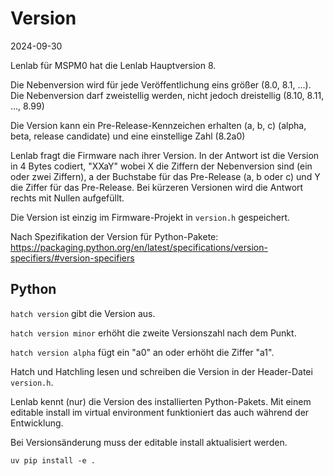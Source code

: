 # Version

2024-09-30

Lenlab für MSPM0 hat die Lenlab Hauptversion 8.

Die Nebenversion wird für jede Veröffentlichung eins größer (8.0, 8.1, ...).
Die Nebenversion darf zweistellig werden, nicht jedoch dreistellig (8.10, 8.11, ..., 8.99)

Die Version kann ein Pre-Release-Kennzeichen erhalten (a, b, c) (alpha, beta, release candidate)
und eine einstellige Zahl (8.2a0)

Lenlab fragt die Firmware nach ihrer Version. In der Antwort ist die Version in 4 Bytes codiert,
"XXaY" wobei X die Ziffern der Nebenversion sind (ein oder zwei Ziffern),
a der Buchstabe für das Pre-Release (a, b oder c) und Y die Ziffer für das Pre-Release.
Bei kürzeren Versionen wird die Antwort rechts mit Nullen aufgefüllt.

Die Version ist einzig im Firmware-Projekt in `version.h` gespeichert.

Nach Spezifikation der Version für Python-Pakete:
https://packaging.python.org/en/latest/specifications/version-specifiers/#version-specifiers

## Python

`hatch version` gibt die Version aus.

`hatch version minor` erhöht die zweite Versionszahl nach dem Punkt.

`hatch version alpha` fügt ein "a0" an oder erhöht die Ziffer "a1".

Hatch und Hatchling lesen und schreiben die Version in der Header-Datei `version.h`.

Lenlab kennt (nur) die Version des installierten Python-Pakets.
Mit einem editable install im virtual environment funktioniert das auch während der Entwicklung.

Bei Versionsänderung muss der editable install aktualisiert werden.

`uv pip install -e .`
